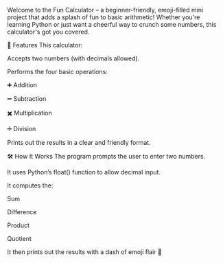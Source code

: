Welcome to the Fun Calculator – a beginner-friendly, emoji-filled mini project that adds a splash of fun to basic arithmetic! Whether you're learning Python or just want a cheerful way to crunch some numbers, this calculator's got you covered.

🚀 Features
This calculator:

Accepts two numbers (with decimals allowed).

Performs the four basic operations:

➕ Addition

➖ Subtraction

✖️ Multiplication

➗ Division

Prints out the results in a clear and friendly format.

🛠️ How It Works
The program prompts the user to enter two numbers.

It uses Python’s float() function to allow decimal input.

It computes the:

Sum

Difference

Product

Quotient

It then prints out the results with a dash of emoji flair 🎈

